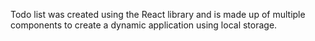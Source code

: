 Todo list was created using the React library and is made up of multiple components to create a dynamic application using local storage.

